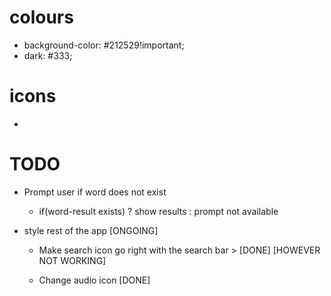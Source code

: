 # colours

- background-color: #212529!important;
- dark: #333;

# icons

- <i className="bi bi-search"></i>

# TODO

- Prompt user if word does not exist

  - if(word-result exists) ? show results : prompt not available

- style rest of the app [ONGOING]

  - Make search icon go right with the search bar > [DONE] [HOWEVER NOT WORKING]

  - Change audio icon [DONE]
